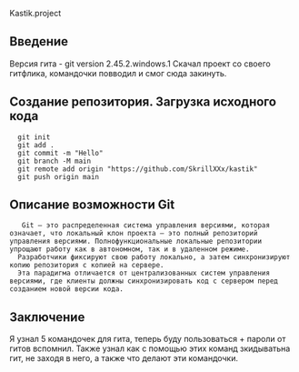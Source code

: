 Kastik.project
## Введение
Версия гита - git version 2.45.2.windows.1
Скачал проект со своего гитфлика, командочки повводил и смог сюда закинуть.
## Создание репозитория. Загрузка исходного кода
```
  git init 
  git add . 
  git commit -m "Hello"
  git branch -M main
  git remote add origin "https://github.com/SkrillXXx/kastik" 
  git push origin main
```
## Описание возможности Git
```
   Git — это распределенная система управления версиями, которая означает, что локальный клон проекта — это полный репозиторий управления версиями. Полнофункциональные локальные репозитории упрощают работу как в автономном, так и в удаленном режиме.
  Разработчики фиксируют свою работу локально, а затем синхронизируют копию репозитория с копией на сервере.
  Эта парадигма отличается от централизованных систем управления версиями, где клиенты должны синхронизировать код с сервером перед созданием новой версии кода.
```
## Заключение
Я узнал 5 командочек для гита, теперь буду пользоваться + пароли от гитов вспомнил. Также узнал как с помощью этих команд зкидыватьна гит, не заходя в него, а также что делают эти командочки.
